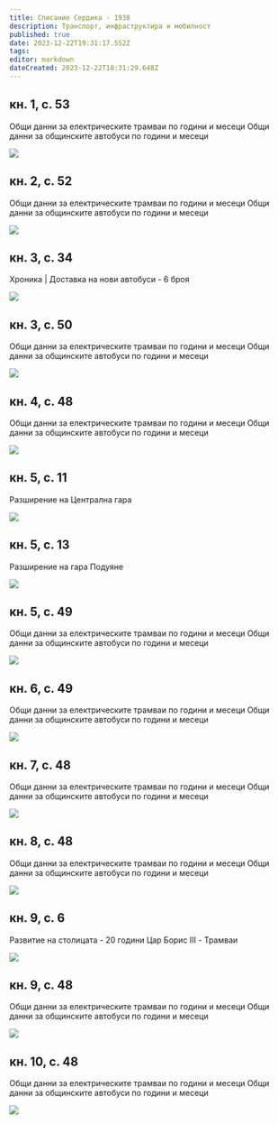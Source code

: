 ```yaml
---
title: Списание Сердика - 1938
description: Транспорт, инфраструктира и мобилност
published: true
date: 2023-12-22T19:31:17.552Z
tags: 
editor: markdown
dateCreated: 2023-12-22T18:31:29.648Z
---
```


## кн. 1, с. 53
Общи данни за електрическите трамваи по години и месеци
Общи данни за общинските автобуси по години и месеци


<img src="https://drive.google.com/uc?id=9999999999999999">

## кн. 2, с. 52
Общи данни за електрическите трамваи по години и месеци
Общи данни за общинските автобуси по години и месеци

<img src="https://drive.google.com/uc?id=9999999999999999">

## кн. 3, с. 34
Хроника | Доставка на нови автобуси - 6 броя

<img src="https://drive.google.com/uc?id=9999999999999999">

## кн. 3, с. 50
Общи данни за електрическите трамваи по години и месеци
Общи данни за общинските автобуси по години и месеци


<img src="https://drive.google.com/uc?id=9999999999999999">

## кн. 4, с. 48
Общи данни за електрическите трамваи по години и месеци
Общи данни за общинските автобуси по години и месеци

<img src="https://drive.google.com/uc?id=9999999999999999">

## кн. 5, с. 11
Разширение на Централна гара

<img src="https://drive.google.com/uc?id=9999999999999999">

## кн. 5, с. 13
Разширение на гара Подуяне


<img src="https://drive.google.com/uc?id=9999999999999999">

## кн. 5, с. 49
Общи данни за електрическите трамваи по години и месеци
Общи данни за общинските автобуси по години и месеци



<img src="https://drive.google.com/uc?id=9999999999999999">

## кн. 6, с. 49
Общи данни за електрическите трамваи по години и месеци
Общи данни за общинските автобуси по години и месеци


<img src="https://drive.google.com/uc?id=9999999999999999">

## кн. 7, с. 48
Общи данни за електрическите трамваи по години и месеци
Общи данни за общинските автобуси по години и месеци


<img src="https://drive.google.com/uc?id=9999999999999999">

## кн. 8, с. 48
Общи данни за електрическите трамваи по години и месеци
Общи данни за общинските автобуси по години и месеци


<img src="https://drive.google.com/uc?id=9999999999999999">

## кн. 9, с. 6
Развитие на столицата - 20 години Цар Борис III - Трамваи


<img src="https://drive.google.com/uc?id=9999999999999999">

## кн. 9, с. 48
Общи данни за електрическите трамваи по години и месеци
Общи данни за общинските автобуси по години и месеци


<img src="https://drive.google.com/uc?id=9999999999999999">

## кн. 10, с. 48
Общи данни за електрическите трамваи по години и месеци
Общи данни за общинските автобуси по години и месеци


<img src="https://drive.google.com/uc?id=9999999999999999">
